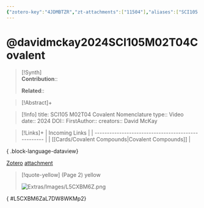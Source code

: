 ```yaml
---
{"zotero-key":"4JDMBTZR","zt-attachments":["11504"],"aliases":["SCI105 M02T04 Covalent Nomenclature"],"keywords":["✅"],"FirstAuthor":"[[ David McKay]]","tags":["source/video","Uni/LFS103"],"dg-publish":true,"permalink":"/sources/video/davidmckay2024-sci-105-m02-t04-covalent/","dgPassFrontmatter":true}
---
```


# @davidmckay2024SCI105M02T04Covalent

>[!Synth]  
>**Contribution**::  
>  
>**Related**:: 
>  

> [!Abstract]+
> 

> [!Info]
> title: SCI105 M02T04 Covalent Nomenclature
> type:: Video 
> date:: 2024
> DOI:: 
> FirstAuthor:: 
> creators:: David McKay

> [!Links]+
>  | Incoming Links                                      |
> | --------------------------------------------------- |
> | [[Cards/Covalent Compounds\|Covalent Compounds]] |
> 
{ .block-language-dataview}


[Zotero](zotero://select/library/items/4JDMBTZR) [attachment](<file:///Users/nathanmaxwell/Zotero/storage/L7DW8WKM/David%20McKay%20-%202024%20-%20SCI105%20M02T04%20Covalent%20Nomenclature.pdf>)

> [!quote-yellow] (Page 2) yellow
> 
> ![Extras/Images/L5CXBM6Z.png](/img/user/Extras/Images/L5CXBM6Z.png)
>
{ #L5CXBM6ZaL7DW8WKMp2}


